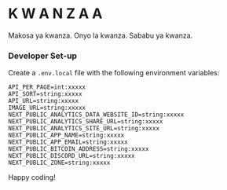 # K W A N Z A A

Makosa ya kwanza.
Onyo la kwanza.
Sababu ya kwanza.

### Developer Set-up

Create a `.env.local` file with the following environment variables:

```
API_PER_PAGE=int:xxxxx
API_SORT=string:xxxxx
API_URL=string:xxxxx
IMAGE_URL=string:xxxxx
NEXT_PUBLIC_ANALYTICS_DATA_WEBSITE_ID=string:xxxxx
NEXT_PUBLIC_ANALYTICS_SHARE_URL=string:xxxxx
NEXT_PUBLIC_ANALYTICS_SITE_URL=string:xxxxx
NEXT_PUBLIC_APP_NAME=string:xxxxx
NEXT_PUBLIC_APP_EMAIL=string:xxxxx
NEXT_PUBLIC_BITCOIN_ADDRESS=string:xxxxx
NEXT_PUBLIC_DISCORD_URL=string:xxxxx
NEXT_PUBLIC_ZONE=string:xxxxx
```

Happy coding!
